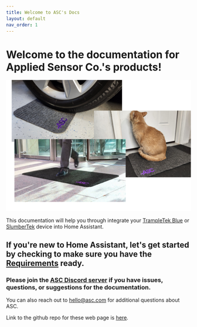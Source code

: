```yaml
---
title: Welcome to ASC's Docs
layout: default
nav_order: 1
---
```

# Welcome to the documentation for Applied Sensor Co.'s products!

<img src="images/mat_usage_image.png" width="600">

This documentation will help you through integrate your [TrampleTek Blue](https://asc.com/products/trampletek-blue) or [SlumberTek](https://asc.com/products/slumbertek) device into Home Assistant.

## If you're new to Home Assistant, let's get started by checking to make sure you have the [Requirements](https://appliedsensorco.github.io/requirements.html) ready.

### Please join the [ASC Discord server](https://discord.gg/cB9P6NmYJg) if you have issues, questions, or suggestions for the documentation.

You can also reach out to hello@asc.com for additional questions about ASC.

Link to the github repo for these web page is [here](https://github.com/AppliedSensorCo/appliedsensorco.github.io).
